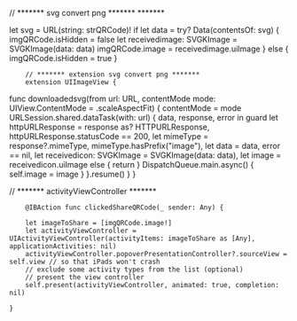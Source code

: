 
 
 // ******* svg convert png ******* *******
 
 let svg = URL(string: strQRCode)!
        if let data = try? Data(contentsOf: svg)
        {
            imgQRCode.isHidden = false
            let receivedimage: SVGKImage = SVGKImage(data: data)
            imgQRCode.image = receivedimage.uiImage
        }
        else
        {
            imgQRCode.isHidden = true
        }
     
     
     
        // ******* extension svg convert png *******
        extension UIImageView {
func downloadedsvg(from url: URL, contentMode mode: UIView.ContentMode = .scaleAspectFit) {
    contentMode = mode
    URLSession.shared.dataTask(with: url) { data, response, error in
        guard
            let httpURLResponse = response as? HTTPURLResponse, httpURLResponse.statusCode == 200,
            let mimeType = response?.mimeType, mimeType.hasPrefix("image"),
            let data = data, error == nil,
            let receivedicon: SVGKImage = SVGKImage(data: data),
            let image = receivedicon.uiImage
            else { return }
        DispatchQueue.main.async() {
            self.image = image
        }
    }.resume()
}
}
        
  
 
  
  // ******* activityViewController *******
        
        @IBAction func clickedShareQRCode(_ sender: Any) {
        
        let imageToShare = [imgQRCode.image!]
        let activityViewController = UIActivityViewController(activityItems: imageToShare as [Any], applicationActivities: nil)
        activityViewController.popoverPresentationController?.sourceView = self.view // so that iPads won't crash
        // exclude some activity types from the list (optional)
        // present the view controller
        self.present(activityViewController, animated: true, completion: nil)
        
    }
